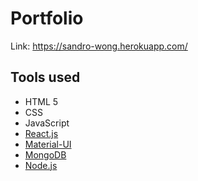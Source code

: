 # Portfolio

Link: https://sandro-wong.herokuapp.com/

## Tools used

* HTML 5
* CSS
* JavaScript
* [React.js](https://reactjs.org/)
* [Material-UI](http://www.material-ui.com)
* [MongoDB](www.mongodb.com)
* [Node.js](https://nodejs.org/)